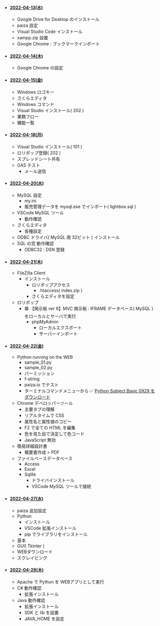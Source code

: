 - #### [2022-04-13(水)](https://github.com/winofsql/subject-220413-setup)
  - Google Drive for Desktop のインストール
  - paiza 設定
  - Visual Studio Code インストール
  - xampp.zip 設置
  - Google Chrome : ブックマークインポート
- #### [2022-04-14(木)](https://github.com/winofsql/subject-220414-install)
  - Google Chrome の設定
- #### [2022-04-15(金)](https://github.com/winofsql/subject-220415)
  - Windows ロゴキー
  - さくらエディタ
  - Windows コマンド
  - Visual Studio インストール( 202 )
  - 業務フロー
  - 機能一覧
- #### [2022-04-18(月)](https://github.com/winofsql/subject-220418)
  - Visual Studio インストール( 101 )
  - ロリポップ登録( 202 )
  - スプレッドシート共有
  - GAS テスト
    - メール送信
- #### [2022-04-20(水)](https://github.com/winofsql/subject-220420)
  - MySQL 設定
    - my.ini
    - 販売管理データを mysql.exe でインポート( lightbox.sql )
  - VSCode MySQL ツール
    - 動作確認
  - さくらエディタ
    - 各種設定
  - ODBC ドライバ( MySQL 用 32ビット ) インストール
  - SQL の窓 動作確認
    - ODBC32 : DSN 登録
- #### [2022-04-21(木)](https://github.com/winofsql/subject-220421)
  - FileZilla Client
    - インストール
      - ロリポップアクセス
        - .htaccess( index.zip )
      - さくらエディタを設定
  - ロリポップ
    - 🟥 【掲示板 ver  6】MVC 掲示板 : IFRAME データベース( MySQL ) をローカルとサーバで実行
      - phpMyAdmin
        - ローカルエクスポート
        - サーバーインポート
- #### [2022-04-22(金)](https://github.com/winofsql/subject-220422)
  - Python running on the WEB
    - sample_01.py
    - sample_02.py
    - パーミッション
    - f-string
    - paiza.io でテスト
    - ターミナルコマンドメニューから ✅ [Python Subject Basic 0929 をダウンロード](https://github.com/winofsql/subject-0929-python-basic)
  - Chrome デベロッパーツール
    - 主要タブの理解
    - リアルタイムで CSS
    - 属性名と属性値のコピー
    - F2 で全ての HTML を編集
    - 色を見た目で決定して色コード
    - JavaScript 無効
  - 簡易詳細設計書
    - 概要書作成 > PDF
  - ファイルベースデータベース
    - Access
    - Excel
    - Sqlite
      - ドライバインストール
      - VSCode MySQL ツールで接続

- #### [2022-04-27(水)](https://github.com/winofsql/subject-220427)
  - paiza 追加設定
  - Python
    - インストール
    - VSCode 拡張インストール
    - pip でライブラリをインストール
  - 基本
  - GUI( Tkinter )
  - WEBダウンロード
  - スクレイピング

- #### [2022-04-28(木)](https://github.com/winofsql/subject-220428)
  - Apache で Python を WEBアプリとして実行
  - C# 動作確認
    - 拡張インストール
  - Java 動作確認
    - 拡張インストール
    - SDK と lib を設置
    - JAVA_HOME を設定
